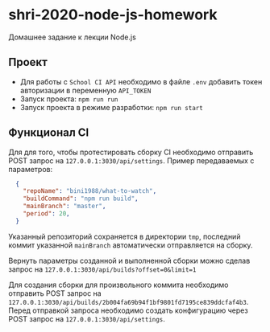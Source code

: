 # shri-2020-node-js-homework

Домашнее задание к лекции Node.js

## Проект

  * Для работы с `School CI API` необходимо в файле `.env` добавить токен авторизации в переменную `API_TOKEN`
  * Запуск проекта: `npm run run`
  * Запуск проекта в режиме разработки: `npm run start`

## Функционал CI

  Для для того, чтобы протестировать сборку CI необходимо отправить POST запрос на `127.0.0.1:3030/api/settings`.
  Пример передаваемых с параметров:

  ```json
    {
      "repoName": "bini1988/what-to-watch",
      "buildCommand": "npm run build",
      "mainBranch": "master",
      "period": 20,
    }
  ```
  
  Указанный репозиторий сохраняется в директории `tmp`, последний коммит указанной `mainBranch` автоматически отправляется на сборку.
  
  Вернуть параметры созданной и выполненной сборки можно сделав запрос на `127.0.0.1:3030/api/builds?offset=0&limit=1`

  Для создания сборки для произвольного коммита необходимо отправить POST запрос на `127.0.0.1:3030/api/builds/2b004fa69b94f1bf9801fd7195ce839ddcfaf4b3`. Перед отправкой запроса необходимо создать конфигурацию через POST запрос на `127.0.0.1:3030/api/settings`.
